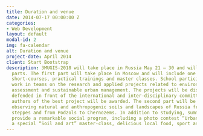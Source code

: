 ```yaml
---
title: Duration and venue
date: 2014-07-17 00:00:00 Z
categories:
- Web Development
layout: default
modal-id: 2
img: fa-calendar
alt: Duration and venue
project-date: April 2014
client: Start Bootstrap
description: 3MUGIS-2018 will take place in Russia May 21 – 30 and will include two
  parts. The first part will take place in Moscow and will include one week of intensive
  short-courses, practical trainings and master classes. School participants will
  work in teams on the research and applied projects related to environmental impact
  assessment and sustainable urban management. The projects will be discussed and
  defended in front of the international and inter-disciplinary committee and the
  authors of the best project will be awarded. The second part will be a 5 day field-tour
  observing natural and anthropogenic soils and landscapes of Russia from taiga to
  steppes and from Podzols to Chernozems. In addition to studying, summer school will
  provide a remarkable social program, including a photo contest “Urban landscape”,
  a special “Soil and art” master-class, delicious local food, sport and outdoor activities..
---
```


